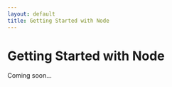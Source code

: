 ```yaml
---
layout: default
title: Getting Started with Node
---
```


# Getting Started with Node

Coming soon...
